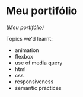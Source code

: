 # Meu portifólio
_(Meu portifólio)_

Topics we'd learnt:

   - animation
   - flexbox
   - use of media query
   - html
   - css
   - responsiveness
   - semantic practices


